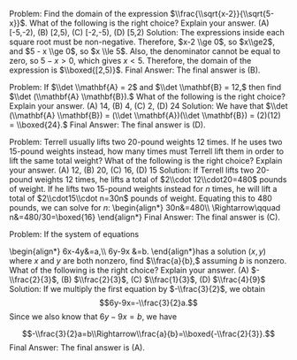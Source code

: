 Problem:
Find the domain of the expression $\\frac{\\sqrt{x-2}}{\\sqrt{5-x}}$.
What of the following is the right choice? Explain your answer.
(A) [-5,-2), (B) [2,5), (C) [-2,-5), (D) [5,2)
Solution:
The expressions inside each square root must be non-negative. Therefore, $x-2 \\ge 0$, so $x\\ge2$, and $5 - x \\ge 0$, so $x \\le 5$. Also, the denominator cannot be equal to zero, so $5-x>0$, which gives $x<5$.
Therefore, the domain of the expression is $\\boxed{[2,5)}$.
Final Answer: The final answer is (B).


Problem:
If $\\det \\mathbf{A} = 2$ and $\\det \\mathbf{B} = 12,$ then find $\\det (\\mathbf{A} \\mathbf{B}).$
What of the following is the right choice? Explain your answer.
(A) 14, (B) 4, (C) 2, (D) 24
Solution:
We have that $\\det (\\mathbf{A} \\mathbf{B}) = (\\det \\mathbf{A})(\\det \\mathbf{B}) = (2)(12) = \\boxed{24}.$
Final Answer: The final answer is (D).


Problem:
Terrell usually lifts two 20-pound weights 12 times. If he uses two 15-pound weights instead, how many times must Terrell lift them in order to lift the same total weight?
What of the following is the right choice? Explain your answer.
(A) 12, (B) 20, (C) 16, (D) 15
Solution:
If Terrell lifts two 20-pound weights 12 times, he lifts a total of $2\\cdot 12\\cdot20=480$ pounds of weight. If he lifts two 15-pound weights instead for $n$ times, he will lift a total of $2\\cdot15\\cdot n=30n$ pounds of weight. Equating this to 480 pounds, we can solve for $n$: \\begin{align*}
30n&=480\\\\
\\Rightarrow\\qquad n&=480/30=\\boxed{16}
\\end{align*}
Final Answer: The final answer is (C).


Problem:
If the system of equations

\\begin{align*}
6x-4y&=a,\\\\
6y-9x &=b.
\\end{align*}has a solution $(x, y)$ where $x$ and $y$ are both nonzero, find $\\frac{a}{b},$ assuming $b$ is
nonzero.
What of the following is the right choice? Explain your answer.
(A) $-\\frac{2}{3}$, (B) $\\frac{2}{3}$, (C) $\\frac{1}{3}$, (D) $\\frac{4}{9}$
Solution:
If we multiply the first equation by $-\\frac{3}{2}$, we obtain
$$6y-9x=-\\frac{3}{2}a.$$Since we also know that $6y-9x=b$, we have

$$-\\frac{3}{2}a=b\\Rightarrow\\frac{a}{b}=\\boxed{-\\frac{2}{3}}.$$
Final Answer: The final answer is (A).
